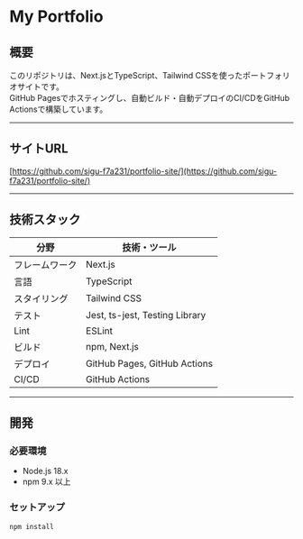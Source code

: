 # My Portfolio

## 概要

このリポジトリは、Next.jsとTypeScript、Tailwind CSSを使ったポートフォリオサイトです。  
GitHub Pagesでホスティングし、自動ビルド・自動デプロイのCI/CDをGitHub Actionsで構築しています。

---

## サイトURL

[https://github.com/sigu-f7a231/portfolio-site/](https://github.com/sigu-f7a231/portfolio-site/)

---

## 技術スタック

| 分野         | 技術・ツール                          |
| ------------ | ----------------------------------- |
| フレームワーク | Next.js                            |
| 言語         | TypeScript                         |
| スタイリング  | Tailwind CSS                      |
| テスト       | Jest, ts-jest, Testing Library     |
| Lint         | ESLint                            |
| ビルド       | npm, Next.js                      |
| デプロイ     | GitHub Pages, GitHub Actions       |
| CI/CD        | GitHub Actions                    |

---

## 開発

### 必要環境

- Node.js 18.x
- npm 9.x 以上

### セットアップ

```bash
npm install

